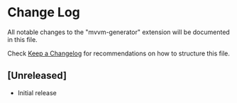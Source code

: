 # Change Log

All notable changes to the "mvvm-generator" extension will be documented in this file.

Check [Keep a Changelog](http://keepachangelog.com/) for recommendations on how to structure this file.

## [Unreleased]

- Initial release